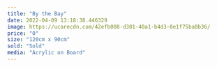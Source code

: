 ```yaml
---
title: "By the Bay"
date: 2022-04-09 13:18:38.446329
image: https://ucarecdn.com/42efb008-d301-40a1-b4d3-0e1f75ba8b36/
price: "0"
size: "120cm x 90cm"
sold: "Sold"
media: "Acrylic on Board"
---
```


